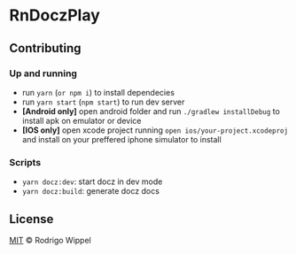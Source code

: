 # RnDoczPlay

## Contributing

### Up and running

- run `yarn` (`or npm i`) to install dependecies
- run `yarn start` (`npm start`) to run dev server
- **[Android only]** open android folder and run `./gradlew installDebug` to install apk on emulator or device
- **[IOS only]** open xcode project running `open ios/your-project.xcodeproj` and install on your preffered iphone simulator to install

### Scripts

- `yarn docz:dev`: start docz in dev mode
- `yarn docz:build`: generate docz docs

## License

[MIT](https://github.com/RodrigoWP/licenses/blob/master/LICENSE) &copy; Rodrigo Wippel